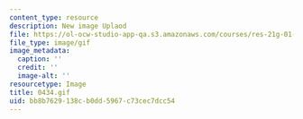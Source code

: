 ```yaml
---
content_type: resource
description: New image Uplaod
file: https://ol-ocw-studio-app-qa.s3.amazonaws.com/courses/res-21g-01-kana-spring-2010/bb8b7629138cb0dd5967c73cec7dcc54_0434.gif
file_type: image/gif
image_metadata:
  caption: ''
  credit: ''
  image-alt: ''
resourcetype: Image
title: 0434.gif
uid: bb8b7629-138c-b0dd-5967-c73cec7dcc54
---
```

